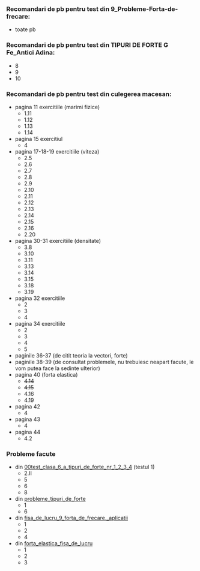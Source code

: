 ### Recomandari de pb pentru test din 9_Probleme-Forta-de-frecare:
- toate pb

### Recomandari de pb pentru test din TIPURI DE FORTE G Fe_Antici Adina:
- 8
- 9
- 10

### Recomandari de pb pentru test din culegerea macesan:
- pagina 11 exercitiile (marimi fizice)
    - 1.11
    - 1.12
    - 1.13
    - 1.14
- pagina 15 exercitiul
    - 4
- pagina 17-18-19 exercitiile (viteza)
    - 2.5
    - 2.6
    - 2.7
    - 2.8
    - 2.9
    - 2.10
    - 2.11
    - 2.12
    - 2.13
    - 2.14
    - 2.15
    - 2.16
    - 2.20
- pagina 30-31 exercitiile (densitate)
    - 3.8
    - 3.10
    - 3.11
    - 3.13
    - 3.14
    - 3.15
    - 3.18
    - 3.19
- pagina 32 exercitiile
    - 2
    - 3
    - 4
- pagina 34 exercitiile
    - 2
    - 3
    - 4
    - 5
- paginile 36-37 (de citit teoria la vectori, forte)
- paginile 38-39 (de consultat problemele, nu trebuiesc neapart facute, le vom putea face la sedinte ulterior)
- pagina 40 (forta elastica)
    - ~~4.14~~
    - ~~4.15~~
    - 4.16
    - 4.19
- pagina 42
    - 4
- pagina 43
    - 4
- pagina 44
    - 4.2

### Probleme facute
- din [00test_clasa_6_a_tipuri_de_forte_nr_1_2_3_4](./probleme%20recomandate/00test_clasa_6_a_tipuri_de_forte_nr_1_2_3_4.docx) (testul 1)
    - 2.II
    - 5
    - 6
    - 8
- din [probleme_tipuri_de_forte](./probleme%20recomandate/probleme_tipuri_de_forte.docx)
    - 1
    - 6
- din [fisa_de_lucru_9_forta_de_frecare._aplicatii](./probleme%20recomandate/fisa_de_lucru_9_forta_de_frecare._aplicatii.docx)
    - 1
    - 2
    - 4
- din [forta_elastica_fisa_de_lucru](./probleme%20recomandate/forta_elastica_fisa_de_lucru.docx)
    - 1
    - 2
    - 3